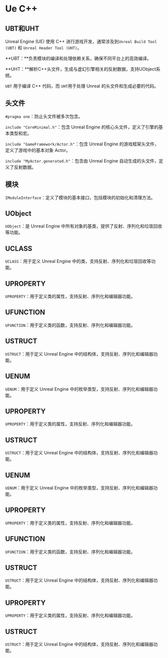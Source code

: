 # Ue C++

## UBT和UHT

Unreal Engine (UE) 使用 C++ 进行游戏开发，通常涉及到`Unreal Build Tool (UBT)` 和 `Unreal Header Tool (UHT)`。

**UBT：**负责模块的编译和处理依赖关系，确保不同平台上的高效编译。

**UHT：**解析C++头文件，生成与虚幻引擎相关的反射数据，支持UObject系统。 

`UBT` 用于编译 C++ 代码，而 `UHT`用于处理 Unreal 的头文件和生成必要的代码。

## 头文件

`#pragma one`：防止头文件被多次包含。 

`include "CoreMinimal.h"`：包含 Unreal Engine 的核心头文件，定义了引擎的基本类型和宏。

`include "GameFramework/Actor.h"`：包含 Unreal Engine 的游戏框架头文件，定义了游戏中的基本对象 Actor。

`include "MyActor.generated.h"`：包含由 Unreal Engine 自动生成的头文件，定义了反射数据。

## 模块

`IModuleInterface`：定义了模块的基本接口，包括模块的初始化和清理方法。

## UObject

`UObject`：是 Unreal Engine 中所有对象的基类，提供了反射、序列化和垃圾回收等功能。

## UCLASS

`UCLASS`：用于定义 Unreal Engine 中的类，支持反射、序列化和垃圾回收等功能。

## UPROPERTY

`UPROPERTY`：用于定义类的属性，支持反射、序列化和编辑器功能。

## UFUNCTION

`UFUNCTION`：用于定义类的函数，支持反射、序列化和编辑器功能。

## USTRUCT

`USTRUCT`：用于定义 Unreal Engine 中的结构体，支持反射、序列化和编辑器功能。

## UENUM

`UENUM`：用于定义 Unreal Engine 中的枚举类型，支持反射、序列化和编辑器功能。

## UPROPERTY

`UPROPERTY`：用于定义类的属性，支持反射、序列化和编辑器功能。

## USTRUCT

`USTRUCT`：用于定义 Unreal Engine 中的结构体，支持反射、序列化和编辑器功能。

## UENUM

`UENUM`：用于定义 Unreal Engine 中的枚举类型，支持反射、序列化和编辑器功能。

## UPROPERTY

`UPROPERTY`：用于定义类的属性，支持反射、序列化和编辑器功能。

## UFUNCTION

`UFUNCTION`：用于定义类的函数，支持反射、序列化和编辑器功能。

## USTRUCT

`USTRUCT`：用于定义 Unreal Engine 中的结构体，支持反射、序列化和编辑器功能。


## UPROPERTY    

`UPROPERTY`：用于定义类的属性，支持反射、序列化和编辑器功能。

## USTRUCT

`USTRUCT`：用于定义 Unreal Engine 中的结构体，支持反射、序列化和编辑器功能。

